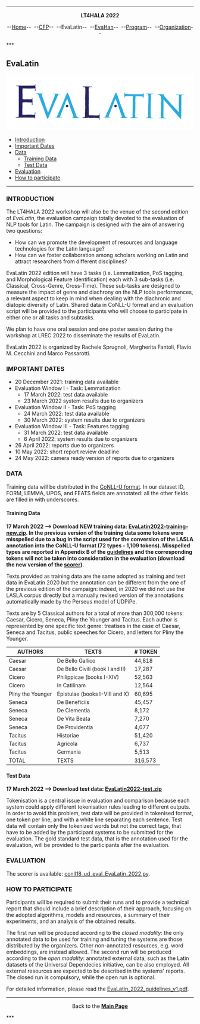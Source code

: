 ***
<p style="text-align: center;"><b>LT4HALA 2022</b></p>
<p style="text-align: center;">--<a href="index">Home</a>--&nbsp;&nbsp;--<a href="CFP">CFP</a>--&nbsp;&nbsp;--EvaLatin--&nbsp;&nbsp;--<a href="EvaHan">EvaHan</a>--&nbsp;&nbsp;--<a href="Program">Program</a>--&nbsp;&nbsp;--<a href="organization">Organization</a>--</p>
***

## EvaLatin

![](LOGO.png)

- [Introduction](#introduction)
- [Important Dates](#important-dates)
- [Data](#data)
  * [Training Data](#training-data)
  * [Test Data](#test-data)
- [Evaluation](#evaluation)
- [How to participate](#how-to-participate)

___

### INTRODUCTION

The LT4HALA 2022 workshop will also be the venue of the second edition of *EvaLatin*, the evaluation campaign totally devoted to the evaluation of NLP tools for Latin. The campaign is designed with the aim of answering two questions:
- How can we promote the development of resources and language technologies for the Latin language?
- How can we foster collaboration among scholars working on Latin and attract researchers from different disciplines?

EvaLatin 2022 edition will have 3 tasks (i.e. Lemmatization, PoS tagging, and Morphological Feature Identification) each with 3 sub-tasks (i.e. Classical, Cross-Genre, Cross-Time). These sub-tasks are designed to measure the impact of genre and diachrony on the NLP tools performances, a relevant aspect to keep in mind when dealing with the diachronic and diatopic diversity of Latin. Shared data in CoNLL-U format and an evaluation script will be provided to the participants who will choose to participate in either one or all tasks and subtasks. 

We plan to have one oral session and one poster session during the workshop at LREC 2022 to disseminate the results of EvaLatin.

EvaLatin 2022 is organized by Rachele Sprugnoli, Margherita Fantoli, Flavio M. Cecchini and Marco Passarotti.

### IMPORTANT DATES
- 20 December 2021: training data available
- Evaluation Window I - Task: Lemmatization
  - 17 March 2022: test data available
  - 23 March 2022 system results due to organizers
- Evaluation Window II - Task: PoS tagging
  - 24 March 2022: test data available
  - 30 March 2022: system results due to organizers
- Evaluation Window III - Task: Features tagging
  - 31 March 2022: test data available
  - 6 April 2022: system results due to organizers
- 26 April 2022: reports due to organizers
- 10 May 2022: short report review deadline
- 24 May 2022: camera ready version of reports due to organizers

### DATA
Training data will be distributed in the [CoNLL-U format](https://universaldependencies.org/format.html). In our dataset ID, FORM, LEMMA, UPOS, and FEATS fields are annotated: all the other fields are filled in with underscores.

#### Training Data
**17 March 2022 --> Download NEW training data: [EvaLatin2022-training-new.zip](https://github.com/CIRCSE/LT4HALA/blob/master/2022/data_and_doc/EvaLatin2022-training-new.zip). In the previous version of the training data some tokens were misspelled due to a bug in the script used for the conversion of the LASLA annotation into the CoNLL-U format (72 types - 1,109 tokens). Misspelled types are reported in Appendix B of the [guidelines](https://github.com/CIRCSE/LT4HALA/blob/master/2022/data_and_doc/EvaLatin_2022_guidelines-TEST.pdf) and the corresponding tokens will not be taken into consideration in the evaluation (download the new version of the [scorer](https://github.com/CIRCSE/LT4HALA/blob/master/2022/data_and_doc/conll18_ud_eval_EvaLatin_2022_rev2.py)).**

Texts provided as training data are the same adopted as training and test data in EvaLatin 2020 but the annotation can be different from the one of the previous edition of the campaign: indeed, in 2020 we did not use the LASLA corpus directly but a manually revised version of the annotations automatically made by the Perseus model of UDPiPe.

Texts are by 5 Classical authors for a total of more than 300,000 tokens: Caesar, Cicero, Seneca, Pliny the Younger and Tacitus. Each author is represented by one specific text genre: treatises in the case of Caesar, Seneca and Tacitus, public speeches for Cicero, and letters for Pliny the Younger. 

| AUTHORS           | TEXTS                           | # TOKEN |
|-------------------|---------------------------------|---------|
| Caesar            | De Bello Gallico                | 44,818  |
| Caesar            | De Bello Civili (book I and II) | 17,287  |
| Cicero            | Philippicae (books I-XIV)       | 52,563  |
| Cicero            | In Catilinam                    | 12,564  |
| Pliny the Younger | Epistulae (books I-VIII and X)  | 60,695  |
| Seneca            | De Beneficiis                   | 45,457  |
| Seneca            | De Clementia                    | 8,172   |
| Seneca            | De Vita Beata                   | 7,270   |
| Seneca            | De Providentia                  | 4,077   |
| Tacitus            | Historiae                       | 51,420  |
| Tacitus           | Agricola                        | 6,737   |
| Tacitus            | Germania                        | 5,513   |
| TOTAL             | TEXTS                           | 316,573 |

#### Test Data
**17 March 2022 --> Download test data: [EvaLatin2022-test.zip](https://github.com/CIRCSE/LT4HALA/tree/master/2022/data_and_doc/EvaLatin2022-test.zip)**

Tokenisation is a central issue in evaluation and comparison because each system could apply different tokenisation rules leading to different outputs. In order to avoid this problem, test data will be provided in tokenised format, one token per line, and with a white line separating each sentence. Test data will contain only the tokenized words but not the correct tags, that have to be added by the participant systems to be submitted for the evaluation.
The gold standard test data, that is the annotation used for the evaluation, will be provided to the participants after the evaluation.

### EVALUATION
The scorer is available: [conll18_ud_eval_EvaLatin_2022.py](https://github.com/CIRCSE/LT4HALA/tree/master/2022/data_and_doc/conll18_ud_eval_EvaLatin_2022.py).

### HOW TO PARTICIPATE
Participants will be required to submit their runs and to provide a technical report that should include a brief description of their approach, focusing on the adopted algorithms, models and resources, a summary of their experiments, and an analysis of the obtained results.
  
The first run will be produced according to the *closed modality*: the only annotated data to be used for training and tuning the systems are those distributed by the organizers. Other non-annotated resources, e.g. word embeddings, are instead allowed. The second run will be produced according to the *open modality*: annotated external data, such as the Latin datasets of the Universal Dependecies initiative, can be also employed. All external resources are expected to be described in the systems' reports. The closed run is compulsory, while the open run is optional.


For detailed information, please read the [EvaLatin_2022_guidelines_v1.pdf](https://github.com/CIRCSE/LT4HALA/blob/master/2022/data_and_doc/EvaLatin_2022_guidelines_v1.pdf).

***
<p style="text-align: center;">Back to the <a href="https://circse.github.io/LT4HALA/"><b>Main Page</b></a></p>
***

